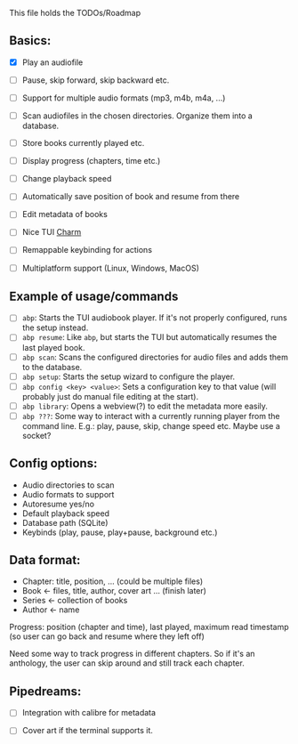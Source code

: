 This file holds the TODOs/Roadmap

## Basics:
- [x] Play an audiofile
- [ ] Pause, skip forward, skip backward etc.
- [ ] Support for multiple audio formats (mp3, m4b, m4a, ...)
- [ ] Scan audiofiles in the chosen directories. Organize them into a database.
- [ ] Store books currently played etc.
- [ ] Display progress (chapters, time etc.)
- [ ] Change playback speed
- [ ] Automatically save position of book and resume from there
- [ ] Edit metadata of books
- [ ] Nice TUI [Charm](https://charm.sh/)
- [ ] Remappable keybinding for actions
- [ ] Multiplatform support (Linux, Windows, MacOS)


## Example of usage/commands
- [ ] `abp`: Starts the TUI audiobook player. If it's not properly configured, runs the setup instead.
- [ ] `abp resume`: Like `abp`, but starts the TUI but automatically resumes the last played book.
- [ ] `abp scan`: Scans the configured directories for audio files and adds them to the database.
- [ ] `abp setup`: Starts the setup wizard to configure the player.
- [ ] `abp config <key> <value>`: Sets a configuration key to that value (will probably just do manual file editing at the start).
- [ ] `abp library`: Opens a webview(?) to edit the metadata more easily.
- [ ] `abp ???`: Some way to interact with a currently running player from the command line. E.g.: play, pause, skip, change speed etc. Maybe use a socket?

## Config options:
- Audio directories to scan
- Audio formats to support
- Autoresume yes/no
- Default playback speed
- Database path (SQLite)
- Keybinds (play, pause, play+pause, background etc.)

## Data format:
- Chapter: title, position, ... (could be multiple files)
- Book <- files, title, author, cover art ... (finish later)
- Series <- collection of books
- Author <- name

Progress: position (chapter and time), last played, maximum read timestamp (so user can go back and resume where they left off)

Need some way to track progress in different chapters. So if it's an anthology, the user can skip around and still track each chapter.


## Pipedreams:
- [ ] Integration with calibre for metadata
- [ ] Cover art if the terminal supports it.

